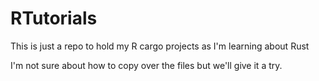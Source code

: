 # RTutorials
This is just a repo to hold my R cargo projects as I'm learning about Rust


I'm not sure about how to copy over the files but we'll give it a try.
